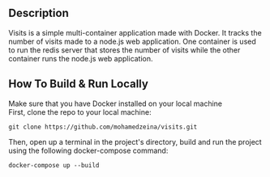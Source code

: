 ## Description
Visits is a simple multi-container application made with Docker. It tracks the number of visits made to a node.js  web application. 
One container is used to run the redis server that stores the number of visits while the other container runs the node.js web application.


## How To Build & Run Locally
Make sure that you have Docker installed on your local machine   
First, clone the repo to your local machine:
```
git clone https://github.com/mohamedzeina/visits.git
```
Then, open up a terminal in the project's directory, build and run the project using the following docker-compose command:
```
docker-compose up --build
```




